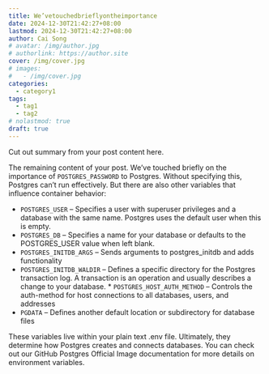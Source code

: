 ```yaml
---
title: We’vetouchedbrieflyontheimportance
date: 2024-12-30T21:42:27+08:00
lastmod: 2024-12-30T21:42:27+08:00
author: Cai Song
# avatar: /img/author.jpg
# authorlink: https://author.site
cover: /img/cover.jpg
# images:
#   - /img/cover.jpg
categories:
  - category1
tags:
  - tag1
  - tag2
# nolastmod: true
draft: true
---
```


Cut out summary from your post content here.

<!--more-->

The remaining content of your post.
We’ve touched briefly on the importance of `POSTGRES_PASSWORD` to Postgres. Without specifying this, Postgres can’t run effectively. But there are also other variables that influence container behavior: 

* `POSTGRES_USER` – Specifies a user with superuser privileges and a database with the same name. Postgres uses the default user when this is empty.
* `POSTGRES_DB` – Specifies a name for your database or defaults to the POSTGRES_USER value when left blank. 
* `POSTGRES_INITDB_ARGS` – Sends arguments to postgres_initdb and adds functionality
* `POSTGRES_INITDB_WALDIR` – Defines a specific directory for the Postgres transaction log. A transaction is an operation and usually describes a change to your database. * `POSTGRES_HOST_AUTH_METHOD` – Controls the auth-method for host connections to all databases, users, and addresses
* `PGDATA` – Defines another default location or subdirectory for database files

These variables live within your plain text .env file. Ultimately, they determine how Postgres creates and connects databases. You can check out our GitHub Postgres Official Image documentation for more details on environment variables.